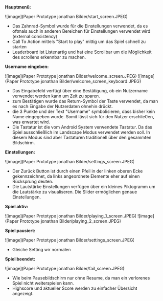 **Hauptmenü:** 

![image](Paper Prototype jonathan Bilder/start_screen.JPEG)
* Das Zahnrad-Symbol wurde für die Einstellungen verwendet, da es oftmals auch in anderen Bereichen für Einstellungen verwendet wird (external consistency)
* Call To Action mittels "Start to play" mittig um das Spiel schnell zu starten
* Leaderboard ist Listenartig und hat eine Scrollbar um die Möglichkeit des scrollens erkennbar zu machen.

**Username eingeben:**

![image](Paper Prototype jonathan Bilder/welcome_screen.JPEG)
![image](Paper Prototype jonathan Bilder/welcome_screen_keyboard.JPEG)
* Das Eingabefeld verfügt über eine Bestätigung, ob ein Nutzername verwendet werden kann um Zeit zu sparen.
* zum Bestätigen wurde das Return-Symbol der Taste verwendet, da man es nach Eingabe der Nutzerdaten ohnehin drückt.
* die 3 Punkte und der Text "Username" symbolisieren, dass bisher kein Name eingegeben wurde. Somit lässt sich für den Nutzer erschlie0en, was erwartet wird.
* Die Tastatur ist die vom Android System verwendete Tastatur.
Da das Spiel ausschließlich im Landscape Modus verwendet werden soll. In diesem Modus sind aber Tastaturen traditionell über den gesammten Bildschirm.

**Einstellungen:**

![image](Paper Prototype jonathan Bilder/settings_screen.JPEG)
* Der Zurück Button ist durch einen Pfeil in der linken oberen Ecke gekennzeichnet, da links angeordnete Elemente eher auf einen Rücksprung deuten.
* Die Lautstärke Einstellungen verfügen über ein kleines Piktogramm um die Lautstärke zu visualiseren. Die Slider ermöglichen genaue Einstellungen.

**Spiel aktiv:**

![image](Paper Prototype jonathan Bilder/playing_1_screen.JPEG)
![image](Paper Prototype jonathan Bilder/playing_2_screen.JPEG)


**Spiel pausiert:**

![image](Paper Prototype jonathan Bilder/settings_screen.JPEG)
* Gleiche Setting wir normalen


**Spiel beendet:**

![image](Paper Prototype jonathan Bilder/fail_screen.JPEG)
* Wie beim Pausebildschirm nur ohne Resume, da man ein verlorenes Spiel nicht weiterspielen kann.
* Highscore und aktueller Score werden zu einfacher Übersicht angezeigt.
